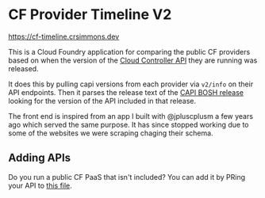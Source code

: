 # CF Provider Timeline V2

https://cf-timeline.crsimmons.dev

This is a Cloud Foundry application for comparing the public CF providers based on when the version of the [Cloud Controller API](https://github.com/cloudfoundry/cloud_controller_ng) they are running was released.

It does this by pulling capi versions from each provider via `v2/info` on their API endpoints. Then it parses the release text of the [CAPI BOSH release](https://github.com/cloudfoundry/capi-release) looking for the version of the API included in that release.

The front end is inspired from an app I built with @jpluscplusm a few years ago which served the same purpose. It has since stopped working due to some of the websites we were scraping chaging their schema.

## Adding APIs

Do you run a public CF PaaS that isn't included? You can add it by PRing your API to [this file](providers.json).

